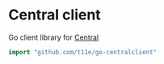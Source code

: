 # Central client

Go client library for [Central](https://github.com/t11e/central)

```go
import "github.com/t11e/go-centralclient"
```
